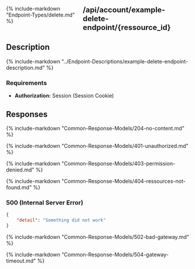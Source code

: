 <div style="display: flex; gap: 10px;">
    {% include-markdown "Endpoint-Types/delete.md" %}
    <div style="font-size: 20px;font-weight: bold;">
        /api/account/example-delete-endpoint/{ressource_id}
    </div>
</div>

## Description

{% include-markdown "../Endpoint-Descriptions/example-delete-endpoint-description.md" %}

### Requirements

- **Authorization:** Session (Session Cookie)

## Responses

{% include-markdown "Common-Response-Models/204-no-content.md" %}

{% include-markdown "Common-Response-Models/401-unauthorized.md" %}

{% include-markdown "Common-Response-Models/403-permission-denied.md" %}

{% include-markdown "Common-Response-Models/404-ressources-not-found.md" %}

### 500 (Internal Server Error)

```json
{
    "detail": "Something did not work"
}
```
{% include-markdown "Common-Response-Models/502-bad-gateway.md" %}

{% include-markdown "Common-Response-Models/504-gateway-timeout.md" %}
